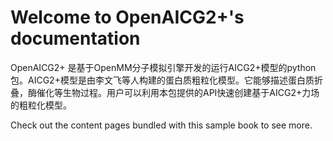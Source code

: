 #  Welcome to OpenAICG2+'s documentation

OpenAICG2+ 是基于OpenMM分子模拟引擎开发的运行AICG2+模型的python包。AICG2+模型是由李文飞等人构建的蛋白质粗粒化模型。它能够描述蛋白质折叠，酶催化等生物过程。用户可以利用本包提供的API快速创建基于AICG2+力场的粗粒化模型。


Check out the content pages bundled with this sample book to see more.

```{tableofcontents}
```
